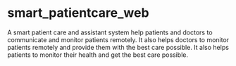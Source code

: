# smart_patientcare_web
A smart patient care and assistant system help patients and doctors to communicate and monitor patients remotely. It also helps doctors to monitor patients remotely and provide them with the best care possible. It also helps patients to monitor their health and get the best care possible.
